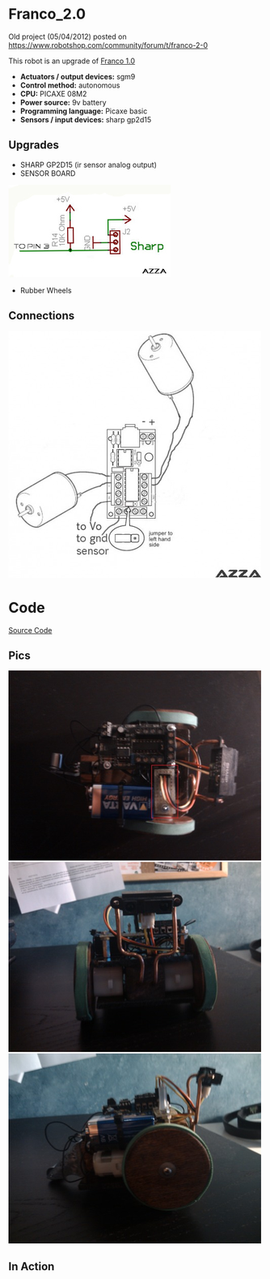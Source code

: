 # Franco_2.0

Old project (05/04/2012) posted on https://www.robotshop.com/community/forum/t/franco-2-0

This robot is an upgrade of [Franco 1.0](https://github.com/AndreAzzalin/Franco_1.0)

- **Actuators / output devices:** sgm9
- **Control method:** autonomous
- **CPU:** PICAXE 08M2
- **Power source:** 9v battery
- **Programming language:** Picaxe basic
- **Sensors / input devices:** sharp gp2d15

## Upgrades

 
- SHARP GP2D15 (ir sensor analog output)
- SENSOR BOARD

![](https://github.com/AndreAzzalin/Franco_2.0/blob/main/Immagine1.jpg)


- Rubber Wheels

## Connections

![](https://github.com/AndreAzzalin/Franco_2.0/blob/main/Immagine3.jpg)

# Code

[Source Code](https://github.com/AndreAzzalin/Franco_2.0/blob/main/Sharp_GP2D15.bas)

## Pics

![](https://github.com/AndreAzzalin/Franco_2.0/blob/main/Immagine2.jpg)
![](https://github.com/AndreAzzalin/Franco_2.0/blob/main/Immagine4.jpg)
![](https://github.com/AndreAzzalin/Franco_2.0/blob/main/Immagine5.jpg)

## In Action 
